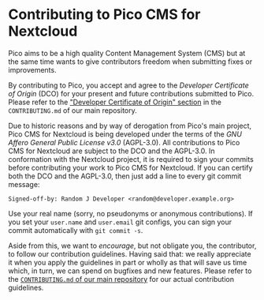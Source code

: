 Contributing to Pico CMS for Nextcloud
======================================

Pico aims to be a high quality Content Management System (CMS) but at the same time wants to give contributors freedom when submitting fixes or improvements.

By contributing to Pico, you accept and agree to the *Developer Certificate of Origin* (DCO) for your present and future contributions submitted to Pico. Please refer to the ["Developer Certificate of Origin" section](https://github.com/picocms/Pico/blob/master/CONTRIBUTING.md#developer-certificate-of-origin) in the `CONTRIBUTING.md` of our main repository.

Due to historic reasons and by way of derogation from Pico's main project, Pico CMS for Nextcloud is being developed under the terms of the *GNU Affero General Public License v3.0* (AGPL-3.0). All contributions to Pico CMS for Nextcloud are subject to the DCO and the AGPL-3.0. In conformation with the Nextcloud project, it is required to sign your commits before contributing your work to Pico CMS for Nextcloud. If you can certify both the DCO and the AGPL-3.0, then just add a line to every git commit message:

```
Signed-off-by: Random J Developer <random@developer.example.org>
```

Use your real name (sorry, no pseudonyms or anonymous contributions). If you set your `user.name` and `user.email` git configs, you can sign your commit automatically with `git commit -s`.

Aside from this, we want to *encourage*, but not obligate you, the contributor, to follow our contribution guidelines. Having said that: we really appreciate it when you apply the guidelines in part or wholly as that will save us time which, in turn, we can spend on bugfixes and new features. Please refer to the [`CONTRIBUTING.md` of our main repository](https://github.com/picocms/Pico/blob/master/CONTRIBUTING.md) for our actual contribution guidelines.
